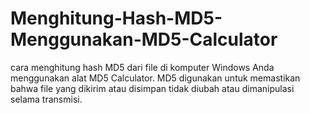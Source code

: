 # Menghitung-Hash-MD5-Menggunakan-MD5-Calculator
cara menghitung hash MD5 dari file di komputer Windows Anda menggunakan alat MD5 Calculator. MD5 digunakan untuk memastikan bahwa file yang dikirim atau disimpan tidak diubah atau dimanipulasi selama transmisi.

